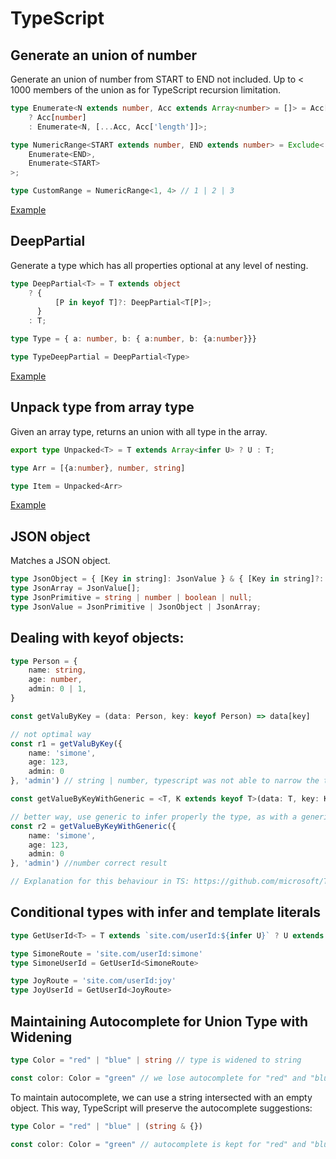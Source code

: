 # TypeScript

## Generate an union of number 

Generate an union of number from START to END not included. Up to < 1000 members of the union as for TypeScript recursion limitation.

```typescript
type Enumerate<N extends number, Acc extends Array<number> = []> = Acc['length'] extends N
    ? Acc[number]
    : Enumerate<N, [...Acc, Acc['length']]>;

type NumericRange<START extends number, END extends number> = Exclude<
    Enumerate<END>,
    Enumerate<START>
>;

type CustomRange = NumericRange<1, 4> // 1 | 2 | 3
```

[Example](https://www.typescriptlang.org/play?ssl=10&ssc=51&pln=1&pc=1#code/C4TwDgpgBAogdgVwLYQE4ENgQDwDkoQAeWcAJgM5SJIBGaANFAIIDGLBxEZlTqGI2anVQA+KAF4oAbQC6YyaxZSA5ABsuAc2AALZTI4kKUXACgo5qAH5mbKULQyzFgFyxqaTDlyMpAOn+KjIoq6nBaujJyANwmJqCQxshoAJYsAEroYTgAygAqTGm5BlxG9qiMMLgAIsXcVMjC8rCELKoIpDhO5vBJGFjYlVUi9F1uvZ7YeQW5IiYiMXHg0ADCCOTAAPZIGVkSiSioqTsaOACMjAAsYgD011CnUAA+UABMT1AAzCZAA)


## DeepPartial

Generate a type which has all properties optional at any level of nesting.

```typescript
type DeepPartial<T> = T extends object
    ? {
          [P in keyof T]?: DeepPartial<T[P]>;
      }
    : T;

type Type = { a: number, b: { a:number, b: {a:number}}}

type TypeDeepPartial = DeepPartial<Type>
```

[Example](https://www.typescriptlang.org/play?ssl=9&ssc=41&pln=1&pc=1#code/C4TwDgpgBAIhFgAoEMBOwCWyA2AeAKgHxQC8U+UEAHsBAHYAmAzlAPYBGAVhAMbABQUIVAD8UAN6Dh0oQG1EUDHSgBrCCFYAzcgF0RALljwkaTDgLydhANxTpAXztRD+W-1CRy4aGXFRkhnQArgC27BCoADRQ7IZ+AcFhEdGxEgmh4aj22fzu3l6QcAgo6FjYpEbFpmUE3oT8QA)


## Unpack type from array type

Given an array type, returns an union with all type in the array.

```typescript
export type Unpacked<T> = T extends Array<infer U> ? U : T;

type Arr = [{a:number}, number, string]

type Item = Unpacked<Arr>
```

[Example](https://www.typescriptlang.org/play?ssl=5&ssc=26&pln=1&pc=1#code/KYDwDg9gTgLgBDAnmYcCqA7MBDAxga2ABMAeAFQD44BeOMuUGYDIgZzgEEoptESBLDADNgUdFQD86OAC46AbgBQipCk7cacANoBvbDIwBXALYAjUQF8ANHCNnRN1jCiCA5gF1lq1AEkmxzUwcAmISLigKIA)

## JSON object

Matches a JSON object.

```typescript
type JsonObject = { [Key in string]: JsonValue } & { [Key in string]?: JsonValue | undefined };
type JsonArray = JsonValue[];
type JsonPrimitive = string | number | boolean | null;
type JsonValue = JsonPrimitive | JsonObject | JsonArray;
```

## Dealing with keyof objects:

```typescript
type Person = {
    name: string,
    age: number,
    admin: 0 | 1,
}

const getValuByKey = (data: Person, key: keyof Person) => data[key]

// not optimal way
const r1 = getValuByKey({
    name: 'simone',
    age: 123,
    admin: 0
}, 'admin') // string | number, typescript was not able to narrow the type it takes the common denominator: string | number | (0 | 1)

const getValueByKeyWithGeneric = <T, K extends keyof T>(data: T, key: K) => data[key]

// better way, use generic to infer properly the type, as with a generic we define the type passed in is a subtype (so we know all props)
const r2 = getValueByKeyWithGeneric({
    name: 'simone',
    age: 123,
    admin: 0
}, 'admin') //number correct result

// Explanation for this behaviour in TS: https://github.com/microsoft/TypeScript/pull/12253#issuecomment-263132208
```

## Conditional types with infer and template literals

```typescript
type GetUserId<T> = T extends `site.com/userId:${infer U}` ? U extends 'simone' ? { userId: U } : { userId: 'notSimone' } : never

type SimoneRoute = 'site.com/userId:simone'
type SimoneUserId = GetUserId<SimoneRoute>

type JoyRoute = 'site.com/userId:joy'
type JoyUserId = GetUserId<JoyRoute>
```

## Maintaining Autocomplete for Union Type with Widening


```typescript
type Color = "red" | "blue" | string // type is widened to string

const color: Color = "green" // we lose autocomplete for "red" and "blue"
```

To maintain autocomplete, we can use a string intersected with an empty object. This way, TypeScript will preserve the autocomplete suggestions:

```typescript
type Color = "red" | "blue" | (string & {})

const color: Color = "green" // autocomplete is kept for "red" and "blue"
```
